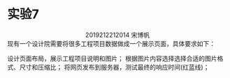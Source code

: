 # 实验7

<center>2019212212014 宋博帆</center>
现有一个设计院需要将很多工程项目数据做成一个展示页面，具体要求如下：

设计页面布局，展示工程项目说明和图片；
根据图片内容选择选择合适的图片格式、尺寸和压缩比；
将网页发布到服务器，测试最终的响应时间(红蓝线)；